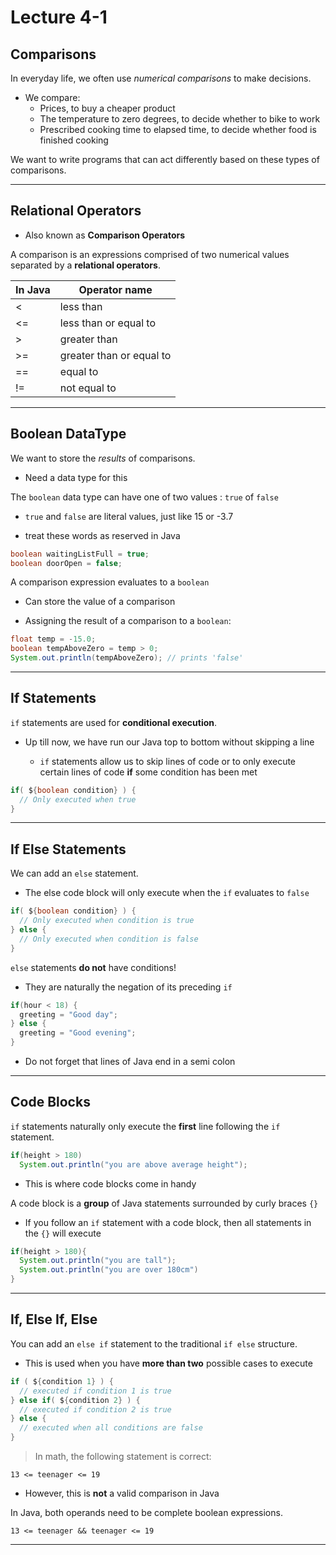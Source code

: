 # Lecture 4-1

## Comparisons

In everyday life, we often use *numerical comparisons* to make decisions.

+ We compare:
  + Prices, to buy a cheaper product
  + The temperature to zero degrees, to decide whether to bike to work
  + Prescribed cooking time to elapsed time, to decide whether food is finished cooking

We want to write programs that can act differently based on these types of comparisons.

---

## Relational Operators

+ Also known as **Comparison Operators**

A comparison is an expressions comprised of two numerical values separated by a **relational operators**.

In Java | Operator name
---|---
< | less than
<= | less than or equal to
> | greater than
>= | greater than or equal to
== | equal to
!= | not equal to

---

## Boolean DataType

We want to store the *results* of comparisons.

+ Need a data type for this

The `boolean` data type can have one of two values : `true` of `false`

+ `true` and `false` are literal values, just like 15 or -3.7

+ treat these words as reserved in Java

```Java
boolean waitingListFull = true;
boolean doorOpen = false;
```

A comparison expression evaluates to a `boolean`

+ Can store the value of a comparison

+ Assigning the result of a comparison to a `boolean`:

```Java
float temp = -15.0;
boolean tempAboveZero = temp > 0;
System.out.println(tempAboveZero); // prints 'false'
```

---

## If Statements

`if` statements are used for **conditional execution**.

+ Up till now, we have run our Java top to bottom without skipping a line

  + `if` statements allow us to skip lines of code or to only execute certain lines of code **if** some condition has been met

```Java
if( ${boolean condition} ) {
  // Only executed when true
}
```

---

## If Else Statements

We can add an `else` statement.

+ The else code block will only execute when the `if` evaluates to `false`

```Java
if( ${boolean condition} ) {
  // Only executed when condition is true
} else {
  // Only executed when condition is false
}
```

`else` statements **do not** have conditions!

+ They are naturally the negation of its preceding `if`

```Java
if(hour < 18) {
  greeting = "Good day";
} else {
  greeting = "Good evening";
}
```

+ Do not forget that lines of Java end in a semi colon

---

## Code Blocks

`if` statements naturally only execute the **first** line following the `if` statement.

```Java
if(height > 180)
  System.out.println("you are above average height");
```

+ This is where code blocks come in handy

A code block is a **group** of Java statements surrounded by curly braces `{}`

+ If you follow an `if` statement with a code block, then all statements in the `{}` will execute

```Java
if(height > 180){
  System.out.println("you are tall");
  System.out.println("you are over 180cm")
}
```

---

## If, Else If, Else

You can add an `else if` statement to the traditional `if else` structure.

+ This is used when you have **more than two** possible cases to execute

```Java
if ( ${condition 1} ) {
  // executed if condition 1 is true
} else if( ${condition 2} ) {
  // executed if condition 2 is true
} else {
  // executed when all conditions are false
}
```

> In math, the following statement is correct:

`13 <= teenager <= 19`

+ However, this is **not** a valid comparison in Java

In Java, both operands need to be complete boolean expressions.

`13 <= teenager && teenager <= 19`

---

